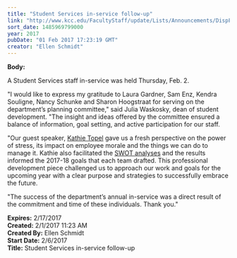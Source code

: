 ```yaml
---
title: "​Student Services in-service follow-up"
link: "http://www.kcc.edu/FacultyStaff/update/Lists/Announcements/DispForm.aspx?ID=2374"
sort_date: 1485969799000
year: 2017
pubDate: "01 Feb 2017 17:23:19 GMT"
creator: "Ellen Schmidt"
---
```


<div><b>Body:</b> <div class="ExternalClassF85FAD3C8E55459FBD775E409FC5E58A"><p>A Student Services staff in-service was held Thursday, Feb. 2.</p>
<p>&quot;I would like to express my gratitude to Laura Gardner, Sam Enz, Kendra Souligne, Nancy Schunke and Sharon Hoogstraat for serving on the department’s planning committee,&quot; said Julia Waskosky, dean of student development. &quot;The insight and ideas offered by the committee ensured a balance of information, goal setting, and active participation for our staff.</p>
<p>&quot;Our guest speaker, <a href="http://www.impactinsights.com/">Kathie Topel</a> gave us a fresh perspective on the power of stress, its impact on employee morale and the things we can do to manage it. Kathie also facilitated the <a href="https://en.wikipedia.org/wiki/SWOT_analysis">SWOT analyses</a> and the results informed the 2017-18 goals that each team drafted. This professional development piece challenged us to approach our work and goals for the upcoming year with a clear purpose and strategies to successfully embrace the future.</p>
<p>&quot;The success of the department’s annual in-service was a direct result of the commitment and time of these individuals. Thank you.&quot;<br /></p></div></div>
<div><b>Expires:</b> 2/17/2017</div>
<div><b>Created:</b> 2/1/2017 11:23 AM</div>
<div><b>Created By:</b> Ellen Schmidt</div>
<div><b>Start Date:</b> 2/6/2017</div>
<div><b>Title:</b> ​Student Services in-service follow-up</div>
